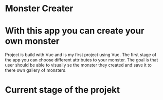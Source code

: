 # Monster Creater
# With this app you can create your own monster 

Project is build with Vue and is my first project using Vue. The first stage of the app you can choose different attributes to your monster. The goal is that user should be able to visually se the monster they created and save it to there own gallery of monsters. 

# Current stage of the projekt 
